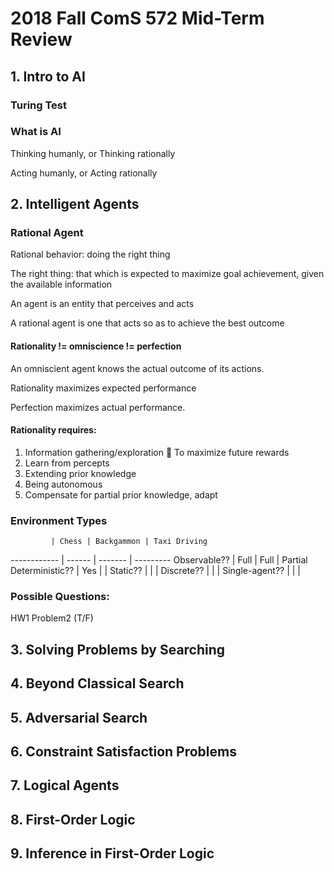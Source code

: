 # 2018 Fall ComS 572 Mid-Term Review

## 1. Intro to AI

### Turing Test

### What is AI

Thinking humanly, or Thinking rationally

Acting humanly, or Acting rationally


## 2. Intelligent Agents

### Rational Agent

Rational behavior: doing the right thing

The right thing: that which is expected to maximize goal
achievement, given the available information

An agent is an entity that perceives and acts

A rational agent is one that acts so as to achieve the best outcome

#### Rationality != omniscience != perfection
An omniscient agent knows the actual outcome of its
actions.

Rationality maximizes expected performance

Perfection maximizes actual performance.

#### Rationality requires:
1. Information gathering/exploration  To maximize future rewards
2. Learn from percepts
3. Extending prior knowledge
4. Being autonomous
5. Compensate for partial prior knowledge, adapt

### Environment Types
             | Chess | Backgammon | Taxi Driving
------------ | ------ | ------- | ---------
Observable?? | Full | Full | Partial
Deterministic?? | Yes | |
Static?? | | |
Discrete?? |  | |
Single-agent?? | | |


### Possible Questions:

HW1 Problem2 (T/F)

## 3. Solving Problems by Searching

## 4. Beyond Classical Search

## 5. Adversarial Search

## 6. Constraint Satisfaction Problems

## 7. Logical Agents

## 8. First-Order Logic

## 9. Inference in First-Order Logic
